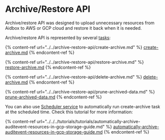 # Archive/Restore API

Archive/restore API was designed to upload unnecessary resources from Aidbox to AWS or GCP cloud and restore it back when it is needed.

Archive/restore API is represented by several [tasks](../../../modules-1/workflow-engine/task/):

{% content-ref url="../../archive-restore-api/create-archive.md" %}
[create-archive.md](../../archive-restore-api/create-archive.md)
{% endcontent-ref %}

{% content-ref url="../../archive-restore-api/restore-archive.md" %}
[restore-archive.md](../../archive-restore-api/restore-archive.md)
{% endcontent-ref %}

{% content-ref url="../../archive-restore-api/delete-archive.md" %}
[delete-archive.md](../../archive-restore-api/delete-archive.md)
{% endcontent-ref %}

{% content-ref url="../../archive-restore-api/prune-archived-data.md" %}
[prune-archived-data.md](../../archive-restore-api/prune-archived-data.md)
{% endcontent-ref %}

You can also use [Scheduler service](broken-reference) to automatically run create-archive task at the scheduled time. Check this tutorial for more information:

{% content-ref url="../../../tutorials/tutorials/automatically-archive-auditevent-resources-in-gcp-storage-guide.md" %}
[automatically-archive-auditevent-resources-in-gcp-storage-guide.md](../../../tutorials/tutorials/automatically-archive-auditevent-resources-in-gcp-storage-guide.md)
{% endcontent-ref %}

